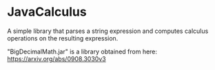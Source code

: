 # JavaCalculus

A simple library that parses a string expression and computes calculus operations on the resulting expression.


"BigDecimalMath.jar" is a library obtained from here: https://arxiv.org/abs/0908.3030v3